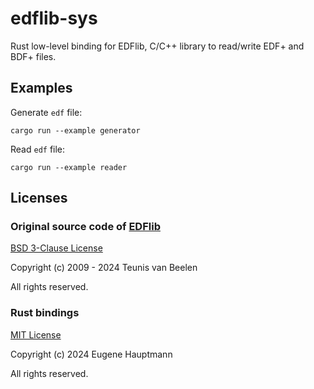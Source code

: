# edflib-sys

Rust low-level binding for EDFlib, C/C++ library to read/write EDF+ and BDF+ files.

## Examples

Generate `edf` file:

```shell
cargo run --example generator
```

Read `edf` file:

```shell
cargo run --example reader
```

## Licenses

### Original source code of [EDFlib](https://gitlab.com/Teuniz/EDFlib)

[BSD 3-Clause License](./LICENSE)

Copyright (c) 2009 - 2024 Teunis van Beelen

All rights reserved.


### Rust bindings

[MIT License](./LICENSE-EDFLIB-SYS)

Copyright (c) 2024 Eugene Hauptmann

All rights reserved.
